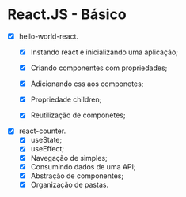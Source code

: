 # React.JS - Básico
- [x] hello-world-react.
  - [x] Instando react e inicializando uma aplicação;
  - [x] Criando componentes com propriedades;
  - [x] Adicionando css aos componetes;
  - [x] Propriedade children;
  - [x] Reutilização de componetes;
  
  
  
  
  
  
  
  
  
  
- [x] react-counter.
  - [x] useState;
  - [x] useEffect;
  - [x] Navegação de simples;
  - [x] Consumindo dados de uma API;
  - [x] Abstração de componentes;
  - [x] Organização de pastas.
